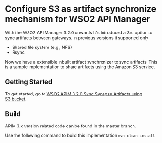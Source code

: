 # Configure S3 as artifact synchronize mechanism for WSO2 API Manager

With the WSO2 API Manager 3.2.0 onwards It's introduced a 3rd option to sync artifacts between gateways. In previous versions it supported only
- Shared file system (e.g., NFS)
- Rsync

Now we have a extensible Inbuilt artifact synchronizer to sync artifacts. This is a sample implementation to share artifacts using the Amazon S3 service. 

## Getting Started

To get started, go to [WSO2 APIM 3.2.0 Sync Synapse Artifacts using S3 bucket](https://medium.com/@shagihan/wso2-api-manager-sync-synapse-artifacts-using-s3-bucket-e0e22b544a9c).

## Build

APIM 3.x version related code can be found in the master branch.

Use the following command to build this implementation
`mvn clean install`


